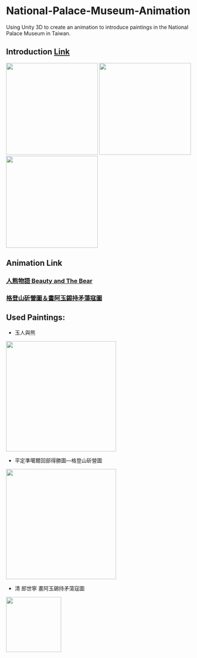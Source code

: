 # National-Palace-Museum-Animation
Using Unity 3D to create an animation to introduce paintings in the National Palace Museum in Taiwan.

## Introduction [Link](https://www.emaze.com/@AOFFOTICW/)
<img src="https://userscontent2.emaze.com/images/cf4cd14c-b553-480a-9bec-309986e43643/ffa91d52353617c0e86f7abdbd616095.jpg" width="250" /> <img src="https://i.imgur.com/ilRf9vx.jpg" width="250" /> <img src="https://i.imgur.com/bOotJP1.jpg)" width="250" />

## Animation Link
### [人熊物語 Beauty and The Bear](https://youtu.be/hkM7bWh_IZE)
### [格登山斫營圖＆畫阿玉錫持矛蕩寇圖](https://youtu.be/lmti_eWVRYA)

## Used Paintings:
* 玉人與熊
<img src="https://theme.npm.edu.tw/exh106/BravoattheNPM/common/images/selection/img2s.jpg" height="300" />

* 平定準噶爾回部得勝圖—格登山斫營圖
<img src="https://theme.npm.edu.tw/etching/images/large/official02.jpg" height="300" />

* 清 郎世寧 畫阿玉錫持矛蕩寇圖
<img src="https://www.npm.gov.tw/exh94/firstfamily/images/pic02_b.jpg" height="150" />
